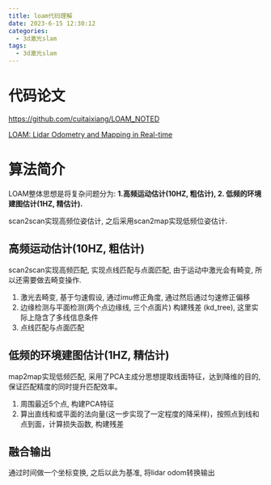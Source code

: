 ```yaml
---
title: loam代码理解
date: 2023-6-15 12:30:12
categories:
  - 3d激光slam
tags:
  - 3d激光slam
---
```


# 代码论文

https://github.com/cuitaixiang/LOAM_NOTED

[LOAM: Lidar Odometry and Mapping in Real-time](https://link.zhihu.com/?target=https%3A//www.ri.cmu.edu/pub_files/2014/7/Ji_LidarMapping_RSS2014_v8.pdf)

# 算法简介

LOAM整体思想是将复杂问题分为: **1.高频运动估计(10HZ, 粗估计), 2. 低频的环境建图估计(1HZ, 精估计).**

scan2scan实现高频位姿估计, 之后采用scan2map实现低频位姿估计.

## 高频运动估计(10HZ, 粗估计)

scan2scan实现高频匹配, 实现点线匹配与点面匹配, 由于运动中激光会有畸变, 所以还需要做去畸变操作.

1. 激光去畸变, 基于匀速假设, 通过imu修正角度, 通过然后通过匀速修正偏移
2. 边缘检测与平面检测(两个点边缘线, 三个点面片) 构建残差 (kd_tree), 这里实际上隐含了多线信息条件
3. 点线匹配与点面匹配

## 低频的环境建图估计(1HZ, 精估计)

map2map实现低频匹配, 采用了PCA主成分思想提取线面特征，达到降维的目的,保证匹配精度的同时提升匹配效率。

1. 周围最近5个点, 构建PCA特征
2. 算出直线和或平面的法向量(这一步实现了一定程度的降采样)，按照点到线和点到面，计算损失函数, 构建残差

## 融合输出

通过时间做一个坐标变换, 之后以此为基准, 将lidar odom转换输出